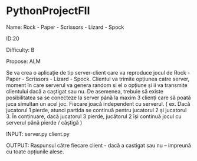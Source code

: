 # PythonProjectFII

Name: Rock - Paper - Scrissors - Lizard - Spock

ID:20

Difficulty: B

Propose: ALM

Se va crea o aplicație de tip server-client care va reproduce jocul de Rock - Paper -
Scrissors - Lizard - Spock. Clientul va trimite opțiunea catre server, moment în care
serverul va genera random si el o opțiune și ii va transmite clientului dacă a caștigat sau nu.
De asemenea, trebuie să existe posibilitatea sa se conecteze la server până la maxim 3
clienți care să poată juca simultan un acel joc. Fiecare joacă independent cu serverul. ( ex.
Dacă jucatorul 1 pierde, atunci partida se continuă pentru jucatorul 2 și jucatorul 3. În
continuare, dacă jucatorul 3 pierde, jucătorul 2 își continuă jocul cu serverul până pierde /
câștigă )

INPUT: server.py
client.py

OUTPUT: Raspunsul către fiecare client - dacă a castigat sau nu – impreună cu toate
opțiunile alese.
